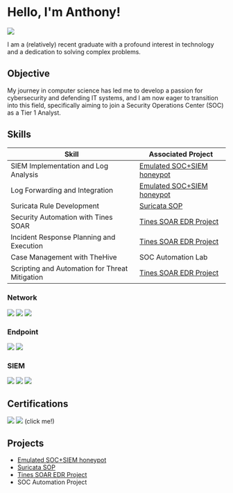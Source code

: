 # Hello, I'm Anthony!
<a href="https://www.linkedin.com/in/anthony-petroff-7b7556254/"><img src="https://img.shields.io/badge/-LinkedIn-0072b1?&style=for-the-badge&logo=linkedin&logoColor=white" /></a>

I am a (relatively) recent graduate with a profound interest in technology and a dedication to solving complex problems.

## Objective

My journey in computer science has led me to develop a passion for cybersecurity and defending IT systems, and I am now eager to transition into this field, specifically aiming to join a Security Operations Center (SOC) as a Tier 1 Analyst.

## Skills

| Skill                                         | Associated Project         |
|-----------------------------------------------|----------------------------|
| SIEM Implementation and Log Analysis          | <a href="https://github.com/petroffa/Emulated-SOC-SIEM-honeypot/blob/main/README.md">Emulated SOC+SIEM honeypot</a>|
| Log Forwarding and Integration                | <a href="https://github.com/petroffa/Emulated-SOC-SIEM-honeypot/blob/main/README.md">Emulated SOC+SIEM honeypot</a>|
| Suricata Rule Development                     | <a href="https://github.com/petroffa/SOP-Suricata-Rule-development/blob/main/README.md">Suricata SOP</a>|
| Security Automation with Tines SOAR         | <a href="https://github.com/petroffa/Tines-SOAR-EDR/blob/main/README.md">Tines SOAR EDR Project</a>|
| Incident Response Planning and Execution      | <a href="https://github.com/petroffa/Tines-SOAR-EDR/blob/main/README.md">Tines SOAR EDR Project</a>|
| Case Management with TheHive                  | SOC Automation Lab|
| Scripting and Automation for Threat Mitigation | <a href="https://github.com/petroffa/Tines-SOAR-EDR/blob/main/README.md">Tines SOAR EDR Project</a>|

<!-- ## Tools -->

### Network
<div>
    <img src="https://img.shields.io/badge/-Wireshark-1679A7?&style=for-the-badge&logo=Wireshark&logoColor=white" />
    <img src="https://img.shields.io/badge/-Suricata-EF3B2D?&style=for-the-badge&logo=Suricata&logoColor=white" />
    <img src="https://img.shields.io/badge/-Zeek-777BB4?&style=for-the-badge&logo=Zeek&logoColor=white" />
</div>

### Endpoint
<div>
    <img src="https://img.shields.io/badge/-Microsoft_Defender_for_Endpoint-00A4EF?&style=for-the-badge&logo=Microsoft&logoColor=white" />
    <img src="https://img.shields.io/badge/-Velociraptor-4B275F?&style=for-the-badge&logo=Velociraptor&logoColor=white" />
</div>

### SIEM
<div>
    <img src="https://img.shields.io/badge/-Microsoft_Sentinel-0078D4?&style=for-the-badge&logo=Microsoft&logoColor=white" />
    <img src="https://img.shields.io/badge/-Splunk-000000?&style=for-the-badge&logo=Splunk&logoColor=white" />
    <img src="https://img.shields.io/badge/-Elastic-005571?&style=for-the-badge&logo=Elastic&logoColor=white" />
</div>

## Certifications
<div>
<a href="https://www.credly.com/badges/85dc5c0d-8def-4d0c-aae0-1544a1a74fe6/public_url"><img src="https://img.shields.io/badge/-Security%2B-FF0000?&style=for-the-badge&logo=CompTIA&logoColor=white" /></a>
<a href="https://www.credly.com/badges/db541dc7-5b13-4be9-a08d-2bd750501da0/public_url"><img src="https://img.shields.io/badge/-CDSA-006400?&style=for-the-badge&logoColor=white" /></a> (click me!)
</div> 

## Projects
- <a href="https://github.com/petroffa/Emulated-SOC-SIEM-honeypot/blob/main/README.md">Emulated SOC+SIEM honeypot</a>
- <a href="https://github.com/petroffa/SOP-Suricata-Rule-development/blob/main/README.md">Suricata SOP</a>
- <a href="https://github.com/petroffa/Tines-SOAR-EDR/blob/main/README.md">Tines SOAR EDR Project</a>
- SOC Automation Project

<!--
**petroffa/petroffa** is a ✨ _special_ ✨ repository because its `README.md` (this file) appears on your GitHub profile.

Here are some ideas to get you started:

- 🔭 I’m currently working on ...
- 🌱 I’m currently learning ...
- 👯 I’m looking to collaborate on ...
- 🤔 I’m looking for help with ...
- 💬 Ask me about ...
- 📫 How to reach me: ...
- 😄 Pronouns: ...
- ⚡ Fun fact: ...
-->
